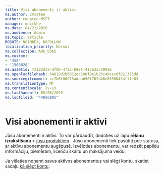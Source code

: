 ```yaml
---
title: Visi abonementi ir aktīvi
ms.author: cmcatee
author: cmcatee-MSFT
manager: mnirkhe
ms.date: 04/21/2020
ms.audience: Admin
ms.topic: article
ROBOTS: NOINDEX, NOFOLLOW
localization_priority: Normal
ms.collection: Adm_O365
ms.custom:
- "458"
- "1500020"
ms.assetid: 71122d4a-df0b-4fa5-b921-41ce3ac49916
ms.openlocfilehash: 54619d2b5012ec100f8e1b25c49cec6f821375dd
ms.sourcegitcommit: cc7b6f00275adaab90f702d48e65500434f11e83
ms.translationtype: MT
ms.contentlocale: lv-LV
ms.lasthandoff: 05/06/2020
ms.locfileid: "44086895"
---
```

# <a name="all-subscriptions-are-active"></a>Visi abonementi ir aktīvi

Jūsu abonementi ir aktīvi. To var pārbaudīt, dodoties uz lapu **rēķinu izrakstīšana** \> [jūsu produktiem](https://go.microsoft.com/fwlink/p/?linkid=842054) . Jūsu abonementi tiek pasūtīti pēc statusa, ar aktīvu abonementu augšpusē. Izvēloties abonementu, var redzēt papildu informāciju, piemēram, licenču skaitu un maksājuma veidu.
  
Ja vēlaties noņemt savus aktīvos abonementus vai slēgt kontu, skatiet sadaļu [kā slēgt kontu](https://docs.microsoft.com/microsoft-365/commerce/close-your-account?view=o365-worldwide).
